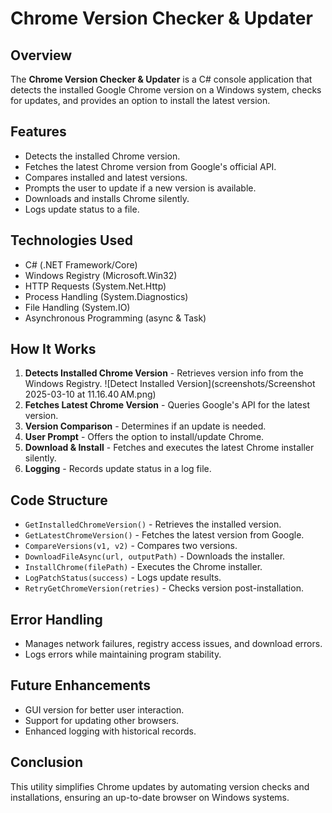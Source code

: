 # Chrome Version Checker & Updater

## Overview
The **Chrome Version Checker & Updater** is a C# console application that detects the installed Google Chrome version on a Windows system, checks for updates, and provides an option to install the latest version.

## Features
- Detects the installed Chrome version.
- Fetches the latest Chrome version from Google's official API.
- Compares installed and latest versions.
- Prompts the user to update if a new version is available.
- Downloads and installs Chrome silently.
- Logs update status to a file.

## Technologies Used
- C# (.NET Framework/Core)
- Windows Registry (Microsoft.Win32)
- HTTP Requests (System.Net.Http)
- Process Handling (System.Diagnostics)
- File Handling (System.IO)
- Asynchronous Programming (async & Task)

## How It Works
1. **Detects Installed Chrome Version** - Retrieves version info from the Windows Registry.
![Detect Installed Version](screenshots/Screenshot 2025-03-10 at 11.16.40 AM.png)
2. **Fetches Latest Chrome Version** - Queries Google's API for the latest version.
3. **Version Comparison** - Determines if an update is needed.
4. **User Prompt** - Offers the option to install/update Chrome.
5. **Download & Install** - Fetches and executes the latest Chrome installer silently.
6. **Logging** - Records update status in a log file.

## Code Structure
- `GetInstalledChromeVersion()` - Retrieves the installed version.
- `GetLatestChromeVersion()` - Fetches the latest version from Google.
- `CompareVersions(v1, v2)` - Compares two versions.
- `DownloadFileAsync(url, outputPath)` - Downloads the installer.
- `InstallChrome(filePath)` - Executes the Chrome installer.
- `LogPatchStatus(success)` - Logs update results.
- `RetryGetChromeVersion(retries)` - Checks version post-installation.

## Error Handling
- Manages network failures, registry access issues, and download errors.
- Logs errors while maintaining program stability.

## Future Enhancements
- GUI version for better user interaction.
- Support for updating other browsers.
- Enhanced logging with historical records.

## Conclusion
This utility simplifies Chrome updates by automating version checks and installations, ensuring an up-to-date browser on Windows systems.
